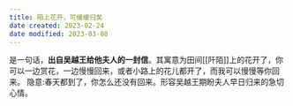 ```yaml
---
title: 陌上花开，可缓缓归矣
date created: 2023-02-24
date modified: 2023-03-08
---
```


是一句话，**出自吴越王给他夫人的一封信**。其寓意为田间[[阡陌]]上的花开了，你可以一边赏花，一边慢慢回来，或者小路上的花儿都开了，而我可以慢慢等你回来。
隐意:春天都到了，你怎么还没有回来。形容吴越王期盼夫人早日归来的急切心情。

